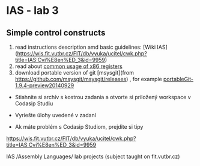 IAS - lab 3
===========
Simple control constructs
-------------------------

1. read instructions description amd basic guidelines: [Wiki IAS] (https://wis.fit.vutbr.cz/FIT/db/vyuka/ucitel/cwk.php?title=IAS:Cvi%E8en%ED_3&id=9959)
2. read about [common usage of x86 registers](http://www.eecg.toronto.edu/~amza/www.mindsec.com/files/x86regs.html)
3. download portable version of git [msysgit](from https://github.com/msysgit/msysgit/releases) , for example [portableGit-1.9.4-preview20140929](https://github.com/msysgit/msysgit/releases/download/Git-1.9.4-preview20140929/PortableGit-1.9.4-preview20140929.7z)

- Stiahnite si archív s kostrou zadania a otvorte si priložený workspace v Codasip Studiu
- Vyriešte úlohy uvedené v zadaní

- Ak máte problém s Codasip Studiom, prejdite si tipy



https://wis.fit.vutbr.cz/FIT/db/vyuka/ucitel/cwk.php?title=IAS:Cvi%E8en%ED_3&id=9959



IAS /Assembly Languages/ lab projects (subject taught on fit.vutbr.cz)
